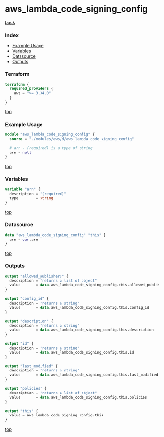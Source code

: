 # aws_lambda_code_signing_config

[back](../aws.md)

### Index

- [Example Usage](#example-usage)
- [Variables](#variables)
- [Datasource](#datasource)
- [Outputs](#outputs)

### Terraform

```terraform
terraform {
  required_providers {
    aws = ">= 3.34.0"
  }
}
```

[top](#index)

### Example Usage

```terraform
module "aws_lambda_code_signing_config" {
  source = "./modules/aws/d/aws_lambda_code_signing_config"

  # arn - (required) is a type of string
  arn = null
}
```

[top](#index)

### Variables

```terraform
variable "arn" {
  description = "(required)"
  type        = string
}
```

[top](#index)

### Datasource

```terraform
data "aws_lambda_code_signing_config" "this" {
  arn = var.arn
}
```

[top](#index)

### Outputs

```terraform
output "allowed_publishers" {
  description = "returns a list of object"
  value       = data.aws_lambda_code_signing_config.this.allowed_publishers
}

output "config_id" {
  description = "returns a string"
  value       = data.aws_lambda_code_signing_config.this.config_id
}

output "description" {
  description = "returns a string"
  value       = data.aws_lambda_code_signing_config.this.description
}

output "id" {
  description = "returns a string"
  value       = data.aws_lambda_code_signing_config.this.id
}

output "last_modified" {
  description = "returns a string"
  value       = data.aws_lambda_code_signing_config.this.last_modified
}

output "policies" {
  description = "returns a list of object"
  value       = data.aws_lambda_code_signing_config.this.policies
}

output "this" {
  value = aws_lambda_code_signing_config.this
}
```

[top](#index)